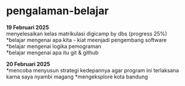 # pengalaman-belajar

**19 Februari 2025**<br>
menyelesaikan kelas matrikulasi digicamp by dbs (progress 25%)<br>
*belajar mengenai apa kita - kiat meenjadi pengembang software<br>
*belajar mengenai logika pemograman<br>
*belajar mengenai apa itu git & github<br>

**20 Februari 2025**<br>
*mencoba menyusun strategi kedepannya agar program ini terlaksana karna saya nyambi magang
*mengeksplore kota bandung
